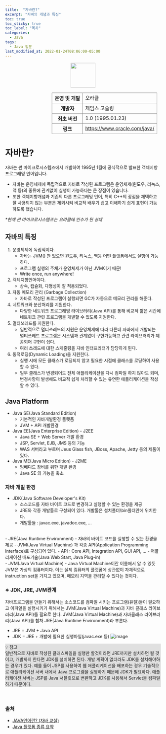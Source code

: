 ```yaml
---
title:  "자바란?"
excerpt: "자바의 개념과 특징"
toc: true
toc_sticky: true
toc_label: "목차"
categories:
  - Java
tags:
  - Java 입문
last_modified_at: 2022-01-24T08:06:00-05:00
---
```

<style>
  th,td {border: 1px solid gray;}
</style>

<div style="text-align:center;">
    <img style="width:80px;" src="https://w.namu.la/s/95f3898eb4996f6ba5a3930b212b295da56e062e9427da87331a510d3d868bd81f24d10d242ca0d93f4ad94053b9321549cb4590ea815a8d39ba92cde1a7da4499ad6d93e2767112f9d0c60ef4cffdcfe6e248936ca50a4dc5bd3ccf3d544345">
</div>
<div style="text-align:center;margin-left:30%;margin-top:15px;">
   <table>
      <tr>
        <th>운영 및 개발</th>
        <td>오라클</td>
      </tr>
      <tr>
        <th>개발자</th>
        <td>제임스 고슬링</td>
      </tr>
      <tr>
        <th>최초 버전</th>
        <td>1.0 (1995.01.23)</td>
      </tr>
      <tr>
        <th>링크</th>
        <td><a href="https://www.oracle.com/java/">https://www.oracle.com/java/</a></td>
      </tr>
    </table>
</div>

# 자바란?
자바는 썬 마이크로시스템즈에서 개발하여 1995년 1월에 공식적으로 발표한 객체지향 프로그래밍 언어입니다. 
- 자바는 운영체제에 독립적으로 자바로 작성된 프로그램은 운영체제(윈도우, 리눅스, 맥 등)의 종류에 관계없이 실행이 가능하다는 큰 장점이 있습니다.  
- 또한 객체지향개념과 기존의 다른 프로그래밍 언어, 특히 C++의 장점을 채택하고 잘 사용되지 않는 부분은 제외시켜 비교적 배우기 쉽고 이해하기 쉽게 표현이 가능하도록 했습니다. 

_*현재 썬 마이크로시스템즈는 오라클에 인수가 된 상태_
  
## 자바의 특징
1. 운영체제에 독립적이다. 
   -  자바는 JVM() 만 있으면 윈도우, 리눅스, 맥등 어떤 플랫폼에서도 실행이 가능하다.
   - 프로그램 실행의 주체가 운영체제가 아닌 JVM이기 때문!
   - Write once, run anywhere!
2. 객체지향언어이다.
   - 상속, 캡슐화, 다형성이 잘 적용되었다.
3. 자동 메모리 관리 (Garbage Collection)
    - 자바로 작성된 프로그램이 실행되면 GC가 자동으로 메모리 관리를 해준다.
4. 네트워크와 분산처리를 지원한다.
   - 다양한 네트워크 프로그래밍 라이브러리(Java API)를 통해 비교적 짧은 시간에 네트워크 관련 프로그램을 개발할 수 있도록 지원한다.
5. 멀티쓰레드를 지원한다.
   - 일반적으로 멀티쓰레드의 지원은 운영체제에 따라 다른데 자바에서 개발되는 멀티쓰레드 프로그램은 시스템과 관계없이 구현가능하고 관련 라이브러리가 제공되어 구현이 쉽다. 
   - 여러 쓰레드에 대한 스케줄링을 자바 인터프리터가 담당하게 된다. 
6. 동적로딩(Dynamic Loading)을 지원한다.
   - 실행 시에 모든 클래스가 로딩되지 않고 필요한 시점에 클래스를 로딩하여 사용할 수 있다. 
   - 일부 클래스가 변경되어도 전체 애플리케이션을 다시 컴파일 하지 않아도 되며, 변경사항이 발생해도 비교적 쉽게 처리할 수 있는 유연한 애플리케이션을 작성할 수 있다. 


## Java Platform
- Java SE(Java Standard Edition)  
   - 기본적인 자바개발환경 플랫폼  
   - JVM + API 개발환경
- Java EE(Java Enterprise Edition) - J2EE
   - Java SE + Web Server 개발 환경
   - JSP, Servlet, EJB, JMS 등의 기능
   - WAS 서버라고 부르며 Jeus Glass fish, JBoss, Apache, Jetty 등의 제품이 있다.
- Java ME(Java Micro Edition) - J2ME
   - 임베디드 장비를 위한 개발 환경
   - Java SE 의 기능을 축소


### 자바 개발 환경
- JDK(Java Software Developer's Kit)
  -  소스코드를 자바 바이트 코드로 변경하고 실행할 수 있는 환경을 제공
  -  JRE와 각종 개발툴로 구성되어 있다. 개발툴은 설치폴더\bin폴더안에 위치한다.
  -  개발툴들 : javac.exe, javadoc.exe, ...  
<br>
- JRE(Java Runtime Environment)
  - 자바의 바이트 코드를 실행할 수 있는 환경을 제공
  - JVM(Java Virtual Machine) 과 각종 API(Application Programming Interface)로 구성되어 있다.
  - API : Core API, Integration API, GUI API, ...
  - 어플리케이션 배포기술(Java Web Start, Java Plug-in)  
<br>
- JVM(Java Virtual Machine)
  - Java Virtual Machine이란 이름에서 알 수 있듯 JVM은 가상의 컴퓨터이다. 이는 실제 컴퓨터의 플랫폼에 상관없이 자체적으로 instruction set을 가지고 있으며, 메모리 지역을 관리할 수 있다는 것이다.



### ※ JDK, JRE, JVM관계
자바프로그램을 만들기 위해서는 소스코드를 컴파일 시키는 프로그램(유틸)들이 필요하고 이파일을 실행시키기 위해서는 JVM(Java Virtual Machine)과 자바 클래스 라이브러리(Java API)를 필요로 한다.
JVM(Java Virtual Machine)과 자바클래스 라이브러리(Java API)를 합쳐 JRE(Java Runtime Environment)라 부른다.  

- JRE = JVM + Java API
- JDK = JRE + 개발에 필요한 실행파일(javac.exe 등)
  ![image](https://user-images.githubusercontent.com/86641773/152208646-df221987-84cb-46b9-b603-a01f63655a25.png)

<div style="background-color:#e0e0e0;">
💡 참고  <br>
일반적으로 자바로 작성된 클래스파일을 실행만 할것이라면 JRE까지만 설치하면 될 것이고, 개발까지 한다면 JDK를 설치하면 된다.  
개발 계획이 없더라도 JDK를 설치해야하는 경우가 있다. 예를 들어 JSP를 사용하여 웹 애플리케이션을 배포하는 경우 기술적으로 애플리케이션 서버 내에서 Java 프로그램을 실행하기 때문에 JDK가 필요하다. 
애플리케이션 서버는 JSP를 Java 서블릿으로 변환하고 JDK를 사용해서 Servlet을 컴파일 하기 때문이다.
</div>
<br><br>

### 출처 
- [JAVA언어란? (자바 교실)](https://cafe.naver.com/jjdev/227)
- [Java 플랫폼 종류 요약](https://leechwin.tistory.com/entry/Java-Java-플랫폼-종류-요약)
